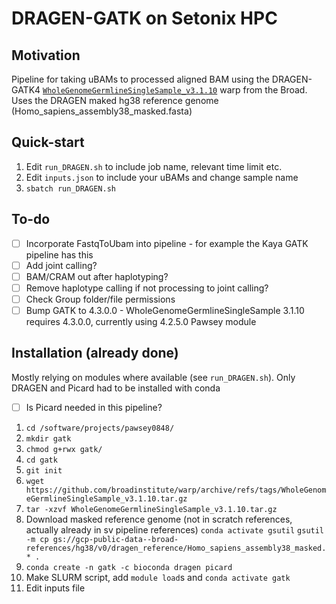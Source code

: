 # DRAGEN-GATK on Setonix HPC

## Motivation
Pipeline for taking uBAMs to processed aligned BAM using the DRAGEN-GATK4 [`WholeGenomeGermlineSingleSample_v3.1.10`](https://github.com/broadinstitute/warp/releases/tag/WholeGenomeGermlineSingleSample_v3.1.10) warp from the Broad. \
Uses the DRAGEN maked hg38 reference genome (Homo_sapiens_assembly38_masked.fasta)

## Quick-start
1. Edit `run_DRAGEN.sh` to include job name, relevant time limit etc.
2. Edit `inputs.json` to include your uBAMs and change sample name
3. `sbatch run_DRAGEN.sh`

## To-do
- [ ] Incorporate FastqToUbam into pipeline - for example the Kaya GATK pipeline has this
- [ ] Add joint calling?
- [ ] BAM/CRAM out after haplotyping?
- [ ] Remove haplotype calling if not processing to joint calling?
- [ ] Check Group folder/file permissions
- [ ] Bump GATK to 4.3.0.0 - WholeGenomeGermlineSingleSample 3.1.10 requires 4.3.0.0, currently using 4.2.5.0 Pawsey module
 
## Installation (already done)
Mostly relying on modules where available (see `run_DRAGEN.sh`). Only DRAGEN and Picard had to be installed with conda
- [ ] Is Picard needed in this pipeline?
1. `cd /software/projects/pawsey0848/`
2. `mkdir gatk`
3. `chmod g+rwx gatk/`
4. `cd gatk`
5. `git init`
5. `wget https://github.com/broadinstitute/warp/archive/refs/tags/WholeGenomeGermlineSingleSample_v3.1.10.tar.gz`
6. `tar -xzvf WholeGenomeGermlineSingleSample_v3.1.10.tar.gz`
7. Download masked reference genome (not in scratch references, actually already in sv pipeline references)
    `conda activate gsutil`
    `gsutil -m cp gs://gcp-public-data--broad-references/hg38/v0/dragen_reference/Homo_sapiens_assembly38_masked.* .`
9. `conda create -n gatk -c bioconda dragen picard`
10. Make SLURM script, add `module load`s and `conda activate gatk`
11. Edit inputs file